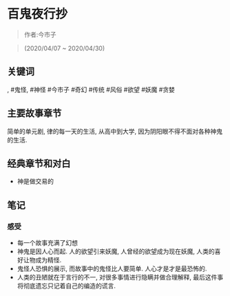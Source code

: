 # 百鬼夜行抄

> 作者:今市子

> (2020/04/07 \~ 2020/04/30)

## 关键词
, #鬼怪, #神怪 #今市子 #奇幻 #传统 #风俗 #欲望 #妖魔 #贪婪

## 主要故事章节
简单的单元剧, 律的每一天的生活, 从高中到大学, 因为阴阳眼不得不面对各种神鬼的生活.

## 经典章节和对白
* 神是做交易的

## 笔记
### 感受
* 每一个故事充满了幻想
* 神鬼是因人心而起. 人的欲望引来妖魔, 人曾经的欲望成为现在妖魔, 人类的喜好让物成为精怪.
* 鬼怪人恐惧的展示, 而故事中的鬼怪比人要简单. 人心才是才是最恐怖的.
* 人类的丑陋就在于言行的不一, 对很多事情进行隐瞒并做合理解释, 最后这件事将彻底遗忘只记着自己的编造的谎言.
